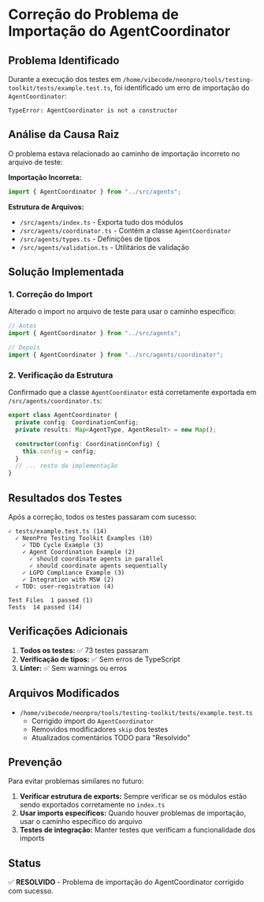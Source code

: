 # Correção do Problema de Importação do AgentCoordinator

## Problema Identificado

Durante a execução dos testes em `/home/vibecode/neonpro/tools/testing-toolkit/tests/example.test.ts`, foi identificado um erro de importação do `AgentCoordinator`:

```
TypeError: AgentCoordinator is not a constructor
```

## Análise da Causa Raiz

O problema estava relacionado ao caminho de importação incorreto no arquivo de teste:

**Importação Incorreta:**

```typescript
import { AgentCoordinator } from "../src/agents";
```

**Estrutura de Arquivos:**

- `/src/agents/index.ts` - Exporta tudo dos módulos
- `/src/agents/coordinator.ts` - Contém a classe `AgentCoordinator`
- `/src/agents/types.ts` - Definições de tipos
- `/src/agents/validation.ts` - Utilitários de validação

## Solução Implementada

### 1. Correção do Import

Alterado o import no arquivo de teste para usar o caminho específico:

```typescript
// Antes
import { AgentCoordinator } from "../src/agents";

// Depois
import { AgentCoordinator } from "../src/agents/coordinator";
```

### 2. Verificação da Estrutura

Confirmado que a classe `AgentCoordinator` está corretamente exportada em `/src/agents/coordinator.ts`:

```typescript
export class AgentCoordinator {
  private config: CoordinationConfig;
  private results: Map<AgentType, AgentResult> = new Map();

  constructor(config: CoordinationConfig) {
    this.config = config;
  }
  // ... resto da implementação
}
```

## Resultados dos Testes

Após a correção, todos os testes passaram com sucesso:

```
✓ tests/example.test.ts (14)
  ✓ NeonPro Testing Toolkit Examples (10)
    ✓ TDD Cycle Example (3)
    ✓ Agent Coordination Example (2)
      ✓ should coordinate agents in parallel
      ✓ should coordinate agents sequentially
    ✓ LGPD Compliance Example (3)
    ✓ Integration with MSW (2)
  ✓ TDD: user-registration (4)

Test Files  1 passed (1)
Tests  14 passed (14)
```

## Verificações Adicionais

1. **Todos os testes:** ✅ 73 testes passaram
2. **Verificação de tipos:** ✅ Sem erros de TypeScript
3. **Linter:** ✅ Sem warnings ou erros

## Arquivos Modificados

- `/home/vibecode/neonpro/tools/testing-toolkit/tests/example.test.ts`
  - Corrigido import do `AgentCoordinator`
  - Removidos modificadores `skip` dos testes
  - Atualizados comentários TODO para "Resolvido"

## Prevenção

Para evitar problemas similares no futuro:

1. **Verificar estrutura de exports:** Sempre verificar se os módulos estão sendo exportados corretamente no `index.ts`
2. **Usar imports específicos:** Quando houver problemas de importação, usar o caminho específico do arquivo
3. **Testes de integração:** Manter testes que verificam a funcionalidade dos imports

## Status

✅ **RESOLVIDO** - Problema de importação do AgentCoordinator corrigido com sucesso.
